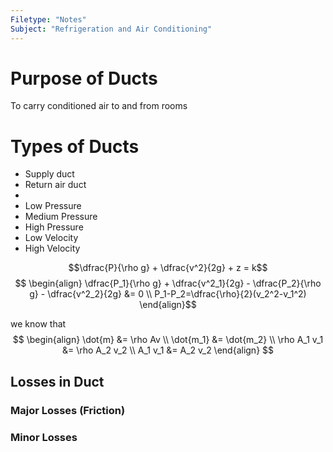 ```yaml
---
Filetype: "Notes"
Subject: "Refrigeration and Air Conditioning"
---
```


# Purpose of Ducts 
To carry conditioned air to and from rooms

# Types of Ducts
- Supply duct
- Return air duct
- 
- Low Pressure
- Medium Pressure
- High Pressure
- Low Velocity
- High Velocity


$$\dfrac{P}{\rho g} + \dfrac{v^2}{2g} + z = k$$
$$
\begin{align}
\dfrac{P_1}{\rho g} + \dfrac{v^2_1}{2g} - \dfrac{P_2}{\rho g} - \dfrac{v^2_2}{2g} &= 0 \\
P_1-P_2=\dfrac{\rho}{2}(v_2^2-v_1^2)
\end{align}$$

we know that 
$$
\begin{align}
\dot{m} &= \rho Av \\
\dot{m_1} &= \dot{m_2} \\
\rho A_1 v_1 &= \rho A_2 v_2 \\
A_1 v_1 &= A_2 v_2
\end{align}
$$

## Losses in Duct
### Major Losses (Friction)

### Minor Losses

